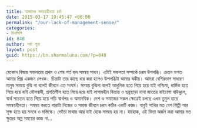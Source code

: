 ```yaml
---
title: আমাদের সমন্বয়হীনতা চর্চা
date: 2015-03-17 19:45:47 +06:00
permalink: "/our-lack-of-management-sense/"
categories:
- দিনলিপি
id: 848
author: শর্মা লুনা
layout: post
guid: https://bn.sharmaluna.com/?p=848
---
```


যেকোন বিষয়ে সফলতার প্রথম ও শেষ শর্ত হল সমন্বয় সাধন। এটাই সফলতা সম্পর্কে চরম উপলব্ধি। চেতন ভগত আমার প্রিয় একজন লেখক। চিন্তাটা তার কাছে ধার করা হলেও উপলব্ধিটা আমার স্বকীয়। আমরা বেশিরভাগ সাধারণ মানুষ সমন্বয় বুঝি না বলেই জীবনে এত সংঘর্ষ। সমন্বয় বুঝিনা বলেই আধুনিক হতে গিয়ে হয়ে যাই পশ্চিমা, ধার্মিক হতে গিয়ে হয়ে যাই মৌলবাদী, প্রগতিশীল হতে গিয়ে হয়ে যাই লাগামহীন বিভ্রান্ত ও ছন্নছাড়া নানা জাতের বাইচাপা বাউণ্ডুলে, স্বার্থ সচেতন হতে গিয়ে হয়ে পড়ি স্বার্থপর ও অমানবিক। দেশ ও সমাজের সকল ক্ষেত্রেই চলছে এখন তুমুল হারে সমন্বয়হীনতা। সমন্বয় করতে পারাটা নিজের ও সমাজ জীবনে চরম কঠিন একটি কাজ। বাবুই পাখির মত বেশ শিল্পী আর সূক্ষ হতে হয় মননে ও মস্তিস্কে। ভোঁতা মাথায় আর যাই হোক সমন্বয় হয় না। যাহোক, এই বিদ্যা অর্জন করা আমার মত ক্ষুদ্রের অল্প সময়ের কাজ না…